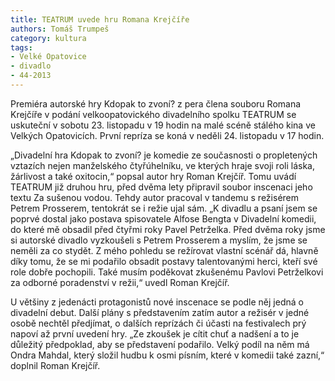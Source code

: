 ```yaml
---
title: TEATRUM uvede hru Romana Krejčíře
authors: Tomáš Trumpeš
category: kultura
tags:
- Velké Opatovice
- divadlo
- 44-2013
---
```


Premiéra autorské hry Kdopak to zvoní? z pera člena souboru Romana Krejčíře v podání velkoopatovického divadelního spolku TEATRUM se uskuteční v sobotu 23. listopadu v 19 hodin na malé scéně stálého kina ve Velkých Opatovicích. První repríza se koná v neděli 24. listopadu v 17 hodin.

„Divadelní hra Kdopak to zvoní? je komedie ze současnosti o propletených vztazích nejen manželského čtyřúhelníku, ve kterých hraje svoji roli láska, žárlivost a také oxitocin,“ popsal autor hry Roman Krejčíř. Tomu uvádí TEATRUM již druhou hru, před dvěma lety připravil soubor inscenaci jeho textu Za sušenou vodou. Tehdy autor pracoval v tandemu s režisérem Petrem Prosserem, tentokrát se i režie ujal sám. „K divadlu a psaní jsem se poprvé dostal jako postava spisovatele Alfose Bengta v Divadelní komedii, do které mě obsadil před čtyřmi roky Pavel Petrželka. Před dvěma roky jsme si autorské divadlo vyzkoušeli s Petrem Prosserem a myslím, že jsme se neměli za co stydět. Z mého pohledu se režírovat vlastní scénář dá, hlavně díky tomu, že se mi podařilo obsadit postavy talentovanými herci, kteří své role dobře pochopili. Také musím poděkovat zkušenému Pavlovi Petrželkovi za odborné poradenství v režii,“ uvedl Roman Krejčíř.

U většiny z jedenácti protagonistů nové inscenace se podle něj jedná o divadelní debut. Další plány s představením zatím autor a režisér v jedné osobě nechtěl předjímat, o dalších reprízách či účasti na festivalech prý napoví až první uvedení hry. „Ze zkoušek je cítit chuť a nadšení a to je důležitý předpoklad, aby se představení podařilo. Velký podíl na něm má Ondra Mahdal, který složil hudbu k osmi písním, které v komedii také zazní,“ doplnil Roman Krejčíř.